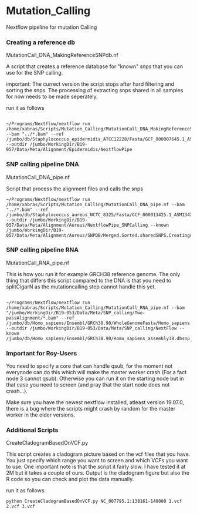 # Mutation_Calling
Nextflow pipeline for mutation Calling 

### Creating a reference db 

MutationCall_DNA_MakingReferenceSNPdb.nf 

A script that creates a reference database for "known" snps that you can use for the SNP calling. 

important: The currect version the script stops after hard filtering and sorting the snps. The processing of extracting snps shared in all samples for now needs to be made seperately. 

run it as follows 

```

~/Programs/Nextflow/nextflow run /home/xabras/Scripts/Mutation_Calling/MutationCall_DNA_MakingReferenceSNPdb.nf --bam "../*.bam" --ref /jumbo/db/Staphylococcus_epidermidis_ATCC12228/Fasta/GCF_000007645.1_ASM764v1_genomic.fna --outdir /jumbo/WorkingDir/B19-057/Data/Meta/Alignment/Epidermidis/NextflowPipe

```

### SNP calling pipeline DNA

MutationCall_DNA_pipe.nf

Script that process the alignment files and calls the snps 

```
~/Programs/Nextflow/nextflow run /home/xabras/Scripts/Mutation_Calling/MutationCall_DNA_pipe.nf --bam "../*.bam" --ref /jumbo/db/Staphylococcus_aureus_NCTC_8325/Fasta/GCF_000013425.1_ASM1342v1_genomic.fna --outdir /jumbo/WorkingDir/B19-057/Data/Meta/Alignment/Aureus/NextflowPipe_SNPCalling --known /jumbo/WorkingDir/B19-057/Data/Meta/Alignment/Aureus/SNPDB/Merged.Sorted.sharedSNPS.Creatingdb_Aureus.vcf

```


### SNP calling pipeline RNA 

MutationCall_RNA_pipe.nf

This is how you run it for example GRCH38 reference genome. The only thing that differs this script compared to the DNA is that you need to splitCigarN as the mutationcalling step cannot handle this yet. 

```

~/Programs/Nextflow/nextflow run /home/xabras/Scripts/Mutation_Calling/MutationCall_RNA_pipe.nf --bam "/jumbo/WorkingDir/B19-053/Data/Meta/SNP_calling/Two-passAlignment/*.bam" --ref /jumbo/db/Homo_sapiens/Ensembl/GRCh38.90/WholeGenomeFasta/Homo_sapiens.GRCh38.dna.toplevel.canonical.fa --outdir /jumbo/WorkingDir/B19-053/Data/Meta/SNP_calling/NextFlow --known /jumbo/db/Homo_sapiens/Ensembl/GRCh38.90/Homo_sapiens_assembly38.dbsnp_withoutchr.vcf

```

### Important for Roy-Users

You need to specify a core that can handle qsub, for the moment not everynode can do this which will make the master worker crash (For a fact node 3 cannot qsub). Otherwise you can run it on the starting node but in that case you need to screen (and pray that the start node does not crash...). 

Make sure you have the newest nextflow installed, atleast version 19.07.0, there is a bug where the scripts might crash by random for the master worker in the older versions. 

### Additional Scripts 

CreateCladogramBasedOnVCF.py

This script creates a cladogram picture based on the vcf files that you have. You just specify which range you want to screen and which VCFs you want to use. One important note is that the script it fairly slow. I have tested it at 2M but it takes a couple of ours. 
Output is the cladogram figure but also the R code so you can check and plot the data manually. 

run it as follows

```
python CreateCladogramBasedOnVCF.py NC_007795.1:138161-140000 1.vcf 2.vcf 3.vcf 

```
